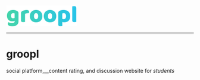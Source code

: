 <img src="./images/groopl.svg">

<hr/>

# groopl

social platform,__content rating, and discussion website for *students*
